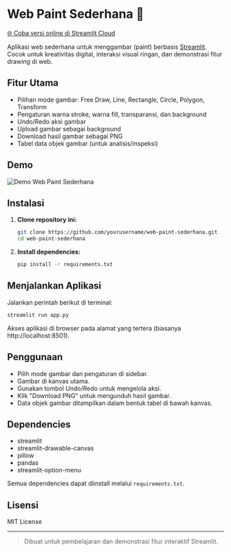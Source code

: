 # Web Paint Sederhana 🎨

[🌐 Coba versi online di Streamlit Cloud](https://paint-grafika-python.streamlit.app/)

Aplikasi web sederhana untuk menggambar (paint) berbasis [Streamlit](https://streamlit.io/). Cocok untuk kreativitas digital, interaksi visual ringan, dan demonstrasi fitur drawing di web.

## Fitur Utama
- Pilihan mode gambar: Free Draw, Line, Rectangle, Circle, Polygon, Transform
- Pengaturan warna stroke, warna fill, transparansi, dan background
- Undo/Redo aksi gambar
- Upload gambar sebagai background
- Download hasil gambar sebagai PNG
- Tabel data objek gambar (untuk analisis/inspeksi)

## Demo
![Demo Web Paint Sederhana](https://user-images.githubusercontent.com/your-demo-image.png)

## Instalasi
1. **Clone repository ini:**
   ```bash
   git clone https://github.com/yourusername/web-paint-sederhana.git
   cd web-paint-sederhana
   ```
2. **Install dependencies:**
   ```bash
   pip install -r requirements.txt
   ```

## Menjalankan Aplikasi
Jalankan perintah berikut di terminal:
```bash
streamlit run app.py
```
Akses aplikasi di browser pada alamat yang tertera (biasanya http://localhost:8501).

## Penggunaan
- Pilih mode gambar dan pengaturan di sidebar.
- Gambar di kanvas utama.
- Gunakan tombol Undo/Redo untuk mengelola aksi.
- Klik "Download PNG" untuk mengunduh hasil gambar.
- Data objek gambar ditampilkan dalam bentuk tabel di bawah kanvas.

## Dependencies
- streamlit
- streamlit-drawable-canvas
- pillow
- pandas
- streamlit-option-menu

Semua dependencies dapat diinstall melalui `requirements.txt`.

## Lisensi
MIT License

---

> Dibuat untuk pembelajaran dan demonstrasi fitur interaktif Streamlit. 